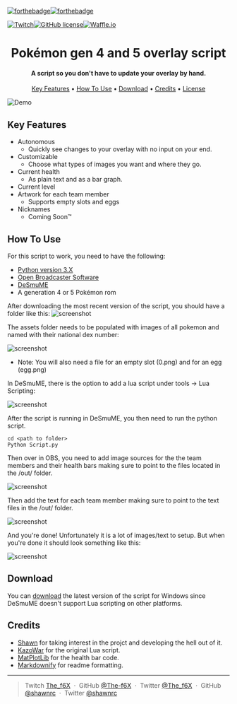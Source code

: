 [![forthebadge](http://forthebadge.com/images/badges/made-with-python.svg)](http://forthebadge.com)[![forthebadge](http://forthebadge.com/images/badges/powered-by-electricity.svg)](http://forthebadge.com)

[![Twitch](https://img.shields.io/badge/as%20seen%20on-twitch-6441A4.svg?style=for-the-badge)](http://www.twitch.tv/the_f6x)[![GitHub license](https://img.shields.io/github/license/The-f6X/Gen4OverlayScript.svg?style=for-the-badge)](https://github.com/The-f6X/Gen4OverlayScript/blob/master/LICENSE.txt)[![Waffle.io](https://img.shields.io/waffle/label/The-f6x/Gen4OverlayScript/in%20progress.svg?style=for-the-badge)](https://waffle.io/The-f6X/Gen4OverlayScript)

<h1 align="center">
  Pokémon gen 4 and 5 overlay script
  <br>
</h1>

<h4 align="center">A script so you don't have to update your overlay by hand.</h4>



<p align="center">
  <a href="#key-features">Key Features</a> •
  <a href="#how-to-use">How To Use</a> •
  <a href="#download">Download</a> •
  <a href="#credits">Credits</a> •
  <a href="LICENSE.txt">License</a>
</p>

![Demo](https://github.com/The-f6X/Gen4OverlayScript/blob/master/img/Demo.gif)

## Key Features

* Autonomous 
  - Quickly see changes to your overlay with no input on your end.
* Customizable  
  - Choose what types of images you want and where they go.
* Current health
  - As plain text and as a bar graph.  
* Current level
* Artwork for each team member
  - Supports empty slots and eggs
* Nicknames
  - Coming Soon™


## How To Use

For this script to work, you need to have the following: 
 * [Python version 3.X](https://www.python.org/downloads/)
 * [Open Broadcaster Software](https://obsproject.com/)
 * [DeSmuME](http://desmume.org/)
 * A generation 4 or 5 Pokémon rom



After downloading the most recent version of the script, you should have a folder like this: 
![screenshot](https://i.imgur.com/O1O2kzK.png)

The assets folder needs to be populated with images of all pokemon and named with their national dex number:

![screenshot](https://i.imgur.com/AseSjBr.png)
* Note: You will also need a file for an empty slot (0.png) and for an egg (egg.png)

In DeSmuME, there is the option to add a lua script under tools -> Lua Scripting: 

![screenshot](https://i.imgur.com/39WQaQl.png)

After the script is running in DeSmuME, you then need to run the python script.

```
cd <path to folder>
Python Script.py
```

Then over in OBS, you need to add image sources for the the team members and their health bars making sure to point to the files located in the /out/ folder. 

![screenshot](https://i.imgur.com/Qx0zwTF.png)

Then add the text for each team member making sure to point to the text files in the /out/ folder. 

![screenshot](https://i.imgur.com/XuRiQFT.png)

And you're done! Unfortunately it is a lot of images/text to setup. But when you're done it should look something like this: 

![screenshot](https://i.imgur.com/TWnEHUw.png)



## Download


You can [download]() the latest version of the script for Windows since DeSmuME doesn't support Lua scripting on other platforms.

## Credits
 * [Shawn](https://github.com/shawnrc) for taking interest in the projct and developing the hell out of it. 
 * [KazoWar](https://projectpokemon.org/home/forums/topic/30518-4th-and-5th-gen-misc-info-reading-scripts/) for the original Lua script.
 * [MatPlotLib](https://matplotlib.org/index.html) for the health bar code. 
 * [Markdownify](https://github.com/amitmerchant1990/electron-markdownify) for readme formatting.

---

> Twitch [The_f6X](https://www.twitch.tv/the_f6x) &nbsp;&middot;&nbsp;
> GitHub [@The-f6X](https://github.com/The-f6X) &nbsp;&middot;&nbsp;
> Twitter [@The_f6X](https://twitter.com/The_f6X) &nbsp;&middot;&nbsp;
> GitHub [@shawnrc](https://github.com/shawnrc) &nbsp;&middot;&nbsp;
> Twitter [@shawnrc](https://twitter.com/shawn_rc)
